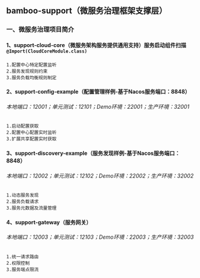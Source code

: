 ## bamboo-support（微服务治理框架支撑层）

### 一、微服务治理项目简介
#### 1、support-cloud-core（微服务架构服务提供通用支持）服务启动组件扫描`@Import(CloudCoreModule.class)`
    1.配置中心特定配置监听
    2.服务发现规则约束
    3.服务负载均衡规则制定
#### 2、support-config-example（配置管理样例-基于Nacos服务端口：8848）
###### 本地端口：12001；单元测试：12101；Demo环境：22001；生产环境：32001
    1.启动配置获取
    2.配置中心配置实时监听
    3.扩展共享配置实时获取
#### 3、support-discovery-example（服务发现样例-基于Nacos服务端口：8848）
###### 本地端口：12002；单元测试：12102；Demo环境：22002；生产环境：32002
    1.动态服务发现
    2.服务负载请求
    3.服务元数据及流量管理
#### 4、support-gateway（服务网关）
###### 本地端口：12003；单元测试：12103；Demo环境：22003；生产环境：32003
    1.统一请求路由
    2.权限控制
    3.服务端点限流
